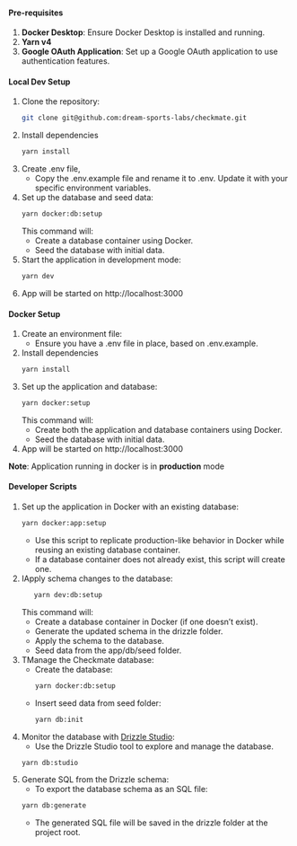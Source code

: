 #### Pre-requisites

1. **Docker Desktop**: Ensure Docker Desktop is installed and running.
2. **Yarn v4**
3. **Google OAuth Application**: Set up a Google OAuth application to use authentication features.

#### Local Dev Setup

1. Clone the repository:
   ```sh
   git clone git@github.com:dream-sports-labs/checkmate.git
   ```
2. Install dependencies
   ```sh
   yarn install
   ```
3. Create .env file,
   - Copy the .env.example file and rename it to .env. Update it with your specific environment variables.
4. Set up the database and seed data:
   ```sh
   yarn docker:db:setup
   ```
   This command will:
   - Create a database container using Docker.
   - Seed the database with initial data.
5. Start the application in development mode:
   ```sh
   yarn dev
   ```
6. App will be started on http://localhost:3000

#### Docker Setup

1. Create an environment file:
   - Ensure you have a .env file in place, based on .env.example.
2. Install dependencies
   ```sh
   yarn install
   ```
3. Set up the application and database:
   ```sh
   yarn docker:setup
   ```
   This command will:
   - Create both the application and database containers using Docker.
   - Seed the database with initial data.
4. App will be started on http://localhost:3000

**Note**: Application running in docker is in **production** mode

#### Developer Scripts

1. Set up the application in Docker with an existing database:
   ```sh
   yarn docker:app:setup
   ```
   - Use this script to replicate production-like behavior in Docker while reusing an existing database container.
   - If a database container does not already exist, this script will create one.
2. IApply schema changes to the database:
   ```sh
      yarn dev:db:setup
   ```
   This command will:
   - Create a database container in Docker (if one doesn’t exist).
   - Generate the updated schema in the drizzle folder.
   - Apply the schema to the database.
   - Seed data from the app/db/seed folder.
3. TManage the Checkmate database:
   - Create the database:
     ```sh
     yarn docker:db:setup
     ```
   - Insert seed data from seed folder:
     ```sh
     yarn db:init
     ```
4. Monitor the database with [Drizzle Studio](https://orm.drizzle.team/docs/overview):
   - Use the Drizzle Studio tool to explore and manage the database.
   ```sh
   yarn db:studio
   ```
5. Generate SQL from the Drizzle schema:
   - To export the database schema as an SQL file:
   ```sh
   yarn db:generate
   ```
   - The generated SQL file will be saved in the drizzle folder at the project root.
